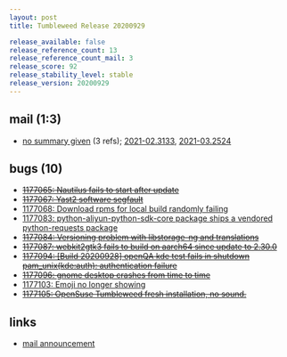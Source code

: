 ```yaml
---
layout: post
title: Tumbleweed Release 20200929

release_available: false
release_reference_count: 13
release_reference_count_mail: 3
release_score: 92
release_stability_level: stable
release_version: 20200929
---
```


## mail (1:3)

- [no summary given](https://github.com/boombatower/tumbleweed-review/issues/10) (3 refs); [2021-02.3133](https://github.com/boombatower/tumbleweed-review/issues/10), [2021-03.2524](https://github.com/boombatower/tumbleweed-review/issues/10)

## bugs (10)

<!--more-->

- ~~[1177065: Nautilus fails to start after update](https://bugzilla.opensuse.org/show_bug.cgi?id=1177065)~~
- ~~[1177067: Yast2 software segfault](https://bugzilla.opensuse.org/show_bug.cgi?id=1177067)~~
- [1177068: Download rpms for local build randomly failing](https://bugzilla.opensuse.org/show_bug.cgi?id=1177068)
- [1177083: python-aliyun-python-sdk-core package ships a vendored python-requests package](https://bugzilla.opensuse.org/show_bug.cgi?id=1177083)
- ~~[1177084: Versioning problem with libstorage-ng and translations](https://bugzilla.opensuse.org/show_bug.cgi?id=1177084)~~
- ~~[1177087: webkit2gtk3 fails to build on aarch64 since update to 2.30.0](https://bugzilla.opensuse.org/show_bug.cgi?id=1177087)~~
- ~~[1177094: \[Build 20200928\] openQA kde test fails in shutdown pam_unix(kde:auth): authentication failure](https://bugzilla.opensuse.org/show_bug.cgi?id=1177094)~~
- ~~[1177096: gnome desktop crashes from time to time](https://bugzilla.opensuse.org/show_bug.cgi?id=1177096)~~
- [1177103: Emoji no longer showing](https://bugzilla.opensuse.org/show_bug.cgi?id=1177103)
- ~~[1177105: OpenSuse Tumbleweed fresh installation, no sound.](https://bugzilla.opensuse.org/show_bug.cgi?id=1177105)~~



## links

- [mail announcement](https://github.com/boombatower/tumbleweed-review/issues/10)
